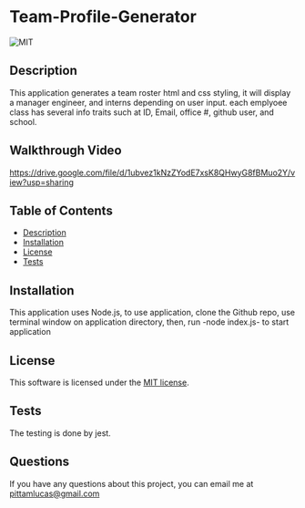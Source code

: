# Team-Profile-Generator

  ![MIT](https://img.shields.io/badge/license-MIT-brightgreen)

  ## Description
  This application generates a team roster html and css styling, it will display a manager engineer, and interns depending on user input. each emplyoee class has several info traits such at ID, Email, office #, github user, and school.
  

  ## Walkthrough Video
  https://drive.google.com/file/d/1ubvez1kNzZYodE7xsK8QHwyG8fBMuo2Y/view?usp=sharing

  ## Table of Contents
  * [Description](#description)
  * [Installation](#installation)
  * [License](#license)
  * [Tests](#tests)
 

  ## Installation
  This application uses Node.js, to use application, clone the Github repo, use terminal window on application directory, then, run -node index.js- to start application

  
  ## License
  This software is licensed under the [MIT license](https://choosealicense.com/licenses/mit/).


  ## Tests
  The testing is done by jest.
  
  ## Questions
  If you have any questions about this project, you can email me at pittamlucas@gmail.com
